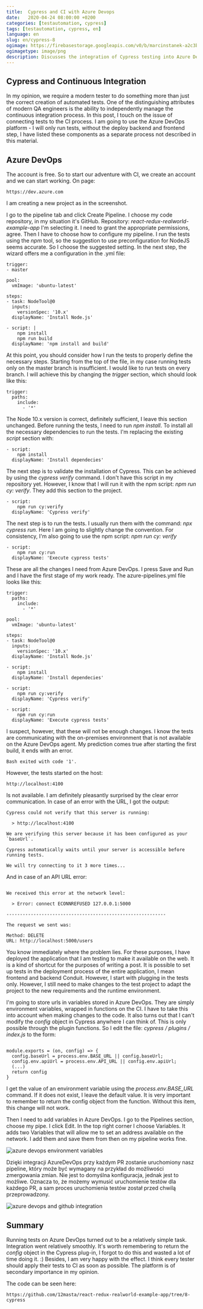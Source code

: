 ```yaml
---
title:  Cypress and CI with Azure Devops
date:   2020-04-24 08:00:00 +0200
categories: [testautomation, cypress]
tags: [testautomation, cypress, en]
language: en
slug: en/cypress-8
ogimage: https://firebasestorage.googleapis.com/v0/b/marcinstanek-a2c3b.appspot.com/o/2020-04-13-cypress-and-ci%2Fpost_cover.png?alt=media&token=582925ff-bf77-4edb-96f7-341c5a06668d
ogimagetype: image/png
description: Discusses the integration of Cypress testing into Azure DevOps for continuous integration. It provides a step-by-step guide on configuring the CI pipeline in Azure DevOps, making necessary script adjustments, handling environment variables, and highlights the importance of testing in the CI process. Additionally, it emphasizes the ease of integration and the significance of applying testing to CI for testers. You can find the code on GitHub for reference.
---
```


## Cypress and Continuous Integration

In my opinion, we require a modern tester to do something more than just the correct creation of automated tests. One of the distinguishing attributes of modern QA engineers is the ability to independently manage the continuous integration process. In this post, I touch on the issue of connecting tests to the CI process. I am going to use the Azure DevOps platform - I will only run tests, without the deploy backend and frontend step, I have listed these components as a separate process not described in this material.

## Azure DevOps

The account is free. So to start our adventure with CI, we create an account and we can start working. On page:

    https://dev.azure.com

I am creating a new project as in the screenshot.

I go to the pipeline tab and click Create Pipeline. I choose my code repository, in my situation it's GitHub. Repository: _react-redux-realworld-example-app_ I'm selecting it. I need to grant the appropriate permissions, agree. Then I have to choose how to configure my pipeline. I run the tests using the _npm_ tool, so the suggestion to use preconfiguration for NodeJS seems accurate. So I choose the suggested setting. In the next step, the wizard offers me a configuration in the .yml file:

```
trigger:
- master

pool:
  vmImage: 'ubuntu-latest'

steps:
- task: NodeTool@0
  inputs:
    versionSpec: '10.x'
  displayName: 'Install Node.js'

- script: |
    npm install
    npm run build
  displayName: 'npm install and build'
```

At this point, you should consider how I run the tests to properly define the necessary steps. Starting from the top of the file, in my case running tests only on the master branch is insufficient. I would like to run tests on every branch. I will achieve this by changing the _trigger_ section, which should look like this:

```
trigger:
  paths:
    include:
      - '*'
```

The Node 10.x version is correct, definitely sufficient, I leave this section unchanged. Before running the tests, I need to run _npm install_. To install all the necessary dependencies to run the tests. I'm replacing the existing _script_ section with:
```
- script:
    npm install
  displayName: 'Install dependecies'  
```

The next step is to validate the installation of Cypress. This can be achieved by using the _cypress verify_ command. I don't have this script in my repository yet. However, I know that I will run it with the npm script: _npm run cy: verify_. They add this section to the project.

```
- script:
    npm run cy:verify
  displayName: 'Cypress verify'
```

The next step is to run the tests. I usually run them with the command: _npx cypress run_. Here I am going to slightly change the convention. For consistency, I'm also going to use the npm script: _npm run cy: verify_

```
- script:
    npm run cy:run
  displayName: 'Execute cypress tests'
```

These are all the changes I need from Azure DevOps. I press Save and Run and I have the first stage of my work ready. The azure-pipelines.yml file looks like this:

```
trigger:
  paths:
    include:
      - '*'

pool:
  vmImage: 'ubuntu-latest'

steps:
- task: NodeTool@0
  inputs:
    versionSpec: '10.x'
  displayName: 'Install Node.js'

- script:
    npm install
  displayName: 'Install dependecies'  

- script:
    npm run cy:verify
  displayName: 'Cypress verify'

- script:
    npm run cy:run
  displayName: 'Execute cypress tests'
```

I suspect, however, that these will not be enough changes. I know the tests are communicating with the on-premises environment that is not available on the Azure DevOps agent. My prediction comes true after starting the first build, it ends with an error.

    Bash exited with code '1'.

However, the tests started on the host:

    http://localhost:4100

Is not available. I am definitely pleasantly surprised by the clear error communication. In case of an error with the URL, I got the output:

```
Cypress could not verify that this server is running:

  > http://localhost:4100

We are verifying this server because it has been configured as your `baseUrl`.

Cypress automatically waits until your server is accessible before running tests.

We will try connecting to it 3 more times...
```

And in case of an API URL error:

```

We received this error at the network level:

  > Error: connect ECONNREFUSED 127.0.0.1:5000

-----------------------------------------------------------

The request we sent was:

Method: DELETE
URL: http://localhost:5000/users
```

You know immediately where the problem lies. For these purposes, I have deployed the application that I am testing to make it available on the web. It is a kind of shortcut for the purposes of writing a post. It is possible to set up tests in the deployment process of the entire application, I mean frontend and backend Conduit. However, I start with plugging in the tests only. However, I still need to make changes to the test project to adapt the project to the new requirements and the runtime environment.

I'm going to store urls in variables stored in Azure DevOps. They are simply environment variables, wrapped in functions on the CI. I have to take this into account when making changes to the code. It also turns out that I can't modify the _config_ object in Cypress anywhere I can think of. This is only possible through the plugin functions. So I edit the file: _cypress / plugins / index.js_ to the form:

```

module.exports = (on, config) => {
  config.baseUrl = process.env.BASE_URL || config.baseUrl;
  config.env.apiUrl = process.env.API_URL || config.env.apiUrl;
  (...)
  return config
}
```

I get the value of an environment variable using the _process.env.BASE_URL_ command. If it does not exist, I leave the default value. It is very important to remember to return the config object from the function. Without this item, this change will not work.

Then I need to add variables in Azure DevOps. I go to the Pipelines section, choose my pipe. I click Edit. In the top right corner I choose Variables. It adds two Variables that will allow me to set an address available on the network. I add them and save them from then on my pipeline works fine.

![azure devops environment variables](https://firebasestorage.googleapis.com/v0/b/marcinstanek-a2c3b.appspot.com/o/2020-04-13-cypress-and-ci%2Fcypress-8-1.png?alt=media&token=32482f6d-483d-4e3a-b6c9-d613a035be69)

Dzięki integracji AzureDevOps przy każdym PR zostanie uruchomiony nasz pipeline, który może być wymagany na przykład do możliwości zmergowania zmian. Nie jest to domyślna konfiguracja, jednak jest to możliwe. Oznacza to, że możemy wymusić uruchomienie testów dla każdego PR, a sam proces uruchomienia testów został przed chwilą przeprowadzony.

![azure devops and github integration](https://firebasestorage.googleapis.com/v0/b/marcinstanek-a2c3b.appspot.com/o/2020-04-13-cypress-and-ci%2Fcypress-8-2.png?alt=media&token=8fe77ccd-55d3-4207-a2d9-00bcd9686f2c)

## Summary

Running tests on Azure DevOps turned out to be a relatively simple task. Integration went relatively smoothly. It's worth remembering to return the _config_ object in the Cypress plug-in, I forgot to do this and wasted a lot of time doing it. :) Besides, I am very happy with the effect. I think every tester should apply their tests to CI as soon as possible. The platform is of secondary importance in my opinion.

The code can be seen here:

    https://github.com/12masta/react-redux-realworld-example-app/tree/8-cypress

